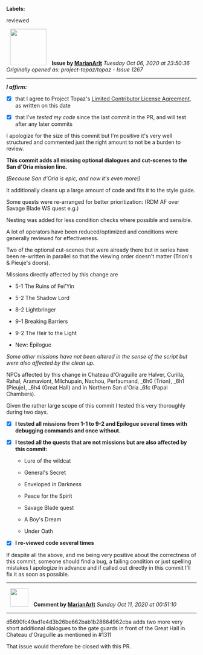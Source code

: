 **Labels:**

reviewed



<a href="https://github.com/MarianArlt"><img src="https://avatars3.githubusercontent.com/u/1492317?v=4" width="96" height="96" hspace="10"></img></a> **Issue by [MarianArlt](https://github.com/MarianArlt)**
_Tuesday Oct 06, 2020 at 23:50:36_
_Originally opened as: project-topaz/topaz - Issue 1267_

----

<!-- place 'x' mark between square [] brackets to affirm: -->
**_I affirm:_**
- [x] that I agree to Project Topaz's [Limited Contributor License Agreement](http://project-topaz.com/blob/release/CONTRIBUTOR_AGREEMENT.md), as written on this date
- [x] that I've _tested my code_ since the last commit in the PR, and will test after any later commits

I apologize for the size of this commit but I'm positive it's very well structured  and commented just the right amount to not be a burden to review.

**This commit adds all missing optional dialogues and cut-scenes to the San d'Oria mission line.**
*(Because San d'Oria is epic, and now it's even more!)*
It additionally cleans up a large amount of code and fits it to the style guide.
Some quests were re-arranged for better prioritization: (RDM AF over Savage Blade WS quest e.g.)
Nesting was added for less condition checks where possible and sensible.
A lot of operators have been reduced/optimized and conditions were generally reviewed for effectiveness.
Two of the optional cut-scenes that were already there but in series have been re-written in parallel so that the viewing order doesn't matter (Trion's & Pieuje's doors).

Missions directly affected by this change are
- 5-1 The Ruins of Fei'Yin
- 5-2 The Shadow Lord
- 8-2 Lightbringer
- 9-1 Breaking Barriers
- 9-2 The Heir to the Light
- New: Epilogue

*Some other missions have not been altered in the sense of the script but were also affected by the clean up.*

NPCs affected by this change in Chateau d'Oraguille are Halver, Curilla, Rahal, Aramaviont, Milchupain, Nachou, Perfaumand, _6h0 (Trion), _6h1 (Pieuje), _6h4 (Great Hall) and in Northern San d'Oria _6fc (Papal Chambers).

Given the rather large scope of this commit I tested this very thoroughly during two days.
- [x] **I tested all missions from 1-1 to 9-2 and Epilogue several times with debugging commands and once without.**
- [x] **I tested all the quests that are not missions but are also affected by this commit:**
  - Lure of the wildcat
  - General's Secret
  - Enveloped in Darkness
  - Peace for the Spirit
  - Savage Blade quest
  - A Boy's Dream
  - Under Oath
- [x] **I re-viewed code several times**

If despite all the above, and me being very positive about the correctness of this commit, someone should find a bug, a failing condition or just spelling mistakes I apologize in advance and if called out directly in this commit I'll fix it as soon as possible.



----
<a href="https://github.com/MarianArlt"><img src="https://avatars3.githubusercontent.com/u/1492317?v=4" width="48" height="48" hspace="10"></img></a> **Comment by [MarianArlt](https://github.com/MarianArlt)**
_Sunday Oct 11, 2020 at 00:51:10_

----

d5690fc49ad1e4d3b26be662bab1b28664962cba adds two more very short additional dialogues to the gate guards in front of the Great Hall in Chateau d'Oraguille as mentioned in #1311 
That issue would therefore be closed with this PR.
